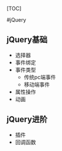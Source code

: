 [TOC]



#jQuery

##  jQuery基础

- 选择器
- 事件绑定
- 事件类型
  - 传统pc端事件
  - 移动端事件
- 属性操作
- 动画

## jQuery进阶

- 插件
- 回调函数

